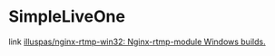 # SimpleLiveOne
link [illuspas/nginx-rtmp-win32: Nginx-rtmp-module Windows builds.](https://github.com/illuspas/nginx-rtmp-win32)
